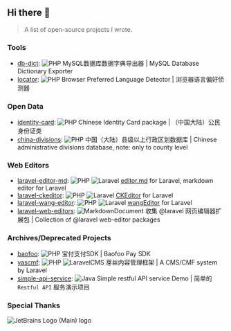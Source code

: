 ## Hi there 👋

> A list of open-source projects I wrote.

### Tools

- [db-dict](https://github.com/douyasi/db-dict): ![PHP](https://img.shields.io/badge/-php-000000?style=flat&logo=php)
 MySQL数据库数据字典导出器 | MySQL Database Dictionary Exporter
- [locator](https://github.com/douyasi/locator): ![PHP](https://img.shields.io/badge/-php-000000?style=flat&logo=php) Browser Preferred Language Detector | 浏览器语言偏好侦测器
 
### Open Data

- [identity-card](https://github.com/douyasi/identity-card): ![PHP](https://img.shields.io/badge/-php-000000?style=flat&logo=php) Chinese Identity Card package | （中国大陆）公民身份证类
- [china-divisions](https://github.com/douyasi/china-divisions): ![PHP](https://img.shields.io/badge/-php-000000?style=flat&logo=php) 中国（大陆）县级以上行政区划数据库 | Chinese administrative divisions database, note: only to county level

### Web Editors

- [laravel-editor-md](https://github.com/douyasi/laravel-editor-md): ![PHP](https://img.shields.io/badge/-php-000000?style=flat&logo=php) ![Laravel](https://img.shields.io/badge/-Laravel-000000?style=flat&logo=laravel) [editor.md](https://pandao.github.io/editor.md/) for Laravel, markdown editor for Laravel
- [laravel-ckeditor](https://github.com/douyasi/laravel-ckeditor): ![PHP](https://img.shields.io/badge/-php-000000?style=flat&logo=php) ![Laravel](https://img.shields.io/badge/-Laravel-000000?style=flat&logo=laravel) [CKEditor](https://ckeditor.com/) for Laravel
- [laravel-wang-editor](https://github.com/douyasi/laravel-wang-editor): ![PHP](https://img.shields.io/badge/-php-000000?style=flat&logo=php) ![Laravel](https://img.shields.io/badge/-Laravel-000000?style=flat&logo=laravel) [wangEditor](https://www.wangeditor.com/) for Laravel
- [laravel-web-editors](https://github.com/douyasi/laravel-web-editors): ![MarkdownDocument](https://img.shields.io/badge/-document-000000?style=flat&logo=markdown) 收集 @laravel 网页编辑器扩展包 | Collection of @laravel web-editor packages

### Archives/Deprecated Projects

- [baofoo](https://github.com/douyasi/baofoo): ![PHP](https://img.shields.io/badge/-php-000000?style=flat&logo=php) 宝付支付SDK | Baofoo Pay SDK
- [yascmf](https://github.com/douyasi/yascmf): ![PHP](https://img.shields.io/badge/-php-000000?style=flat&logo=php) ![LaravelCMS](https://img.shields.io/badge/-Laravel%20CMS-000000?style=flat&logo=laravel) 芽丝内容管理框架 | A CMS/CMF system by Laravel
- [simple-api-service](https://github.com/douyasi/simple-api-service): ![Java](https://img.shields.io/badge/-Java-000000?style=flat&logo=java) Simple restful API service Demo | 简单的 `Restful API` 服务演示项目

### Special Thanks

![JetBrains Logo (Main) logo](https://resources.jetbrains.com/storage/products/company/brand/logos/jb_beam.svg)

<!--

**Here are some ideas to get you started:**

🙋‍♀️ A short introduction - what is your organization all about?
🌈 Contribution guidelines - how can the community get involved?
👩‍💻 Useful resources - where can the community find your docs? Is there anything else the community should know?
🍿 Fun facts - what does your team eat for breakfast?
🧙 Remember, you can do mighty things with the power of [Markdown](https://docs.github.com/github/writing-on-github/getting-started-with-writing-and-formatting-on-github/basic-writing-and-formatting-syntax)
-->


